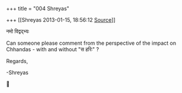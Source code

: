 +++
title = "004 Shreyas"

+++
[[Shreyas	2013-01-15, 18:56:12 [Source](https://groups.google.com/g/bvparishat/c/XyUQCHbdUY0)]]



नमो विद्वद्भ्यः

  

Can someone please comment from the perspective of the impact on Chhandas - with and without "स हरिः" ?

  

Regards,

-Shreyas  



